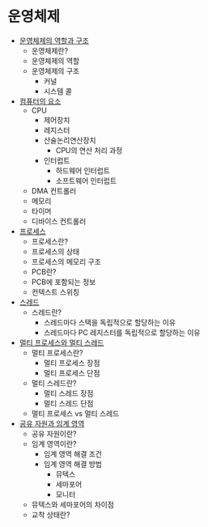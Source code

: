 # 운영체제

- [운영체제의 역할과 구조](https://github.com/HanKwanJin/CS_Study/blob/main/OS/운영체제의-역할과-구조.md)
    - 운영체제란?
    - 운영체제의 역할
    - 운영체제의 구조
        - 커널
        - 시스템 콜
- [컴퓨터의 요소](https://github.com/HanKwanJin/CS_Study/blob/main/OS/컴퓨터의-요소.md)
    - CPU
        - 제어장치
        - 레지스터
        - 산술논리연산장치
            - CPU의 연산 처리 과정
        - 인터럽트
            - 하드웨어 인터럽트
            - 소프트웨어 인터럽트
    - DMA 컨트롤러
    - 메모리
    - 타이머
    - 디바이스 컨트롤러
- [프로세스](https://github.com/HanKwanJin/CS_Study/blob/main/OS/프로세스.md)
    - 프로세스란?
    - 프로세스의 상태
    - 프로세스의 메모리 구조
    - PCB란?
    - PCB에 포함되는 정보
    - 컨텍스트 스위칭
- [스레드](https://github.com/HanKwanJin/CS_Study/blob/main/OS/스레드.md)
    - 스레드란?
        -  스레드마다 스택을 독립적으로 할당하는 이유
        -  스레드마다 PC 레지스터를 독립적으로 할당하는 이유
- [멀티 프로세스와 멀티 스레드](https://github.com/HanKwanJin/CS_Study/blob/main/OS/멀티프로세스와-멀티스레드.md)
    - 멀티 프로세스란?
        - 멀티 프로세스 장점
        - 멀티 프로세스 단점
    - 멀티 스레드란?
        - 멀티 스레드 장점
        - 멀티 스레드 단점
    - 멀티 프로세스 vs 멀티 스레드
- [공유 자원과 임계 영역](https://github.com/HanKwanJin/CS_Study/blob/main/OS/공유-자원과-임계-영역.md)
    - 공유 자원이란?
    - 임계 영역이란?
        - 임계 영역 해결 조건
        - 임계 영역 해결 방법
            - 뮤텍스
            - 세마포어
            - 모니터
    - 뮤텍스와 세마포어의 차이점
    - 교착 상태란?